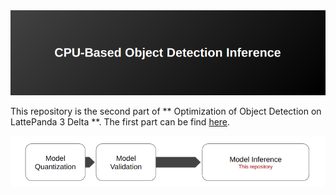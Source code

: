 <div align="center">
    <img src="images/Header.png" alt="Example Image" width="800">
</div>

This repository is the second part of ** Optimization of Object Detection on LattePanda 3 Delta **. The first part can be find [here](https://github.com/arshemii/detection_quantization).
<div align="center">
    <img src="images/repex.png" alt="Example Image" width="800">
</div>
